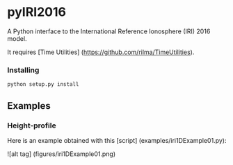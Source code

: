 # pyIRI2016

A Python interface to the International Reference Ionosphere (IRI) 2016 model. 

It requires [Time Utilities] (https://github.com/rilma/TimeUtilities).

### Installing

```
python setup.py install
```

## Examples

### Height-profile
Here is an example obtained with this [script] (examples/iri1DExample01.py):

![alt tag] (figures/iri1DExample01.png)